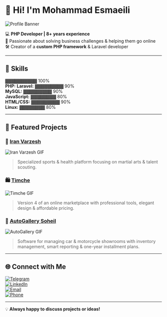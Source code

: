 # 👋 Hi! I'm Mohammad Esmaeili

![Profile Banner](https://media4.giphy.com/media/v1.Y2lkPTc5MGI3NjExemF4ZzloMzljYmw1d2RrZmRyaGd6Y2ttcnBqc2lqZDlzOXNmbmRpZyZlcD12MV9pbnRlcm5hbF9naWZfYnlfaWQmY3Q9Zw/EZr27ZbJwmjE9PGyLN/giphy.gif)

💻 **PHP Developer | 8+ years experience**  
🚀 Passionate about solving business challenges & helping them go online  
🛠️ Creator of a **custom PHP framework** & Laravel developer  

---

## 🔧 Skills

▓▓▓▓▓▓▓▓▓▓ 100%  
**PHP:**
**Laravel:**
▓▓▓▓▓▓▓▓▓ 90%  
**MySQL:**
▓▓▓▓▓▓▓▓▓ 90%  
**JavaScript:**
▓▓▓▓▓▓▓▓ 80%  
**HTML/CSS:**
▓▓▓▓▓▓▓▓▓ 90%  
**Linux:**
▓▓▓▓▓▓▓▓ 80%  

---

## 🏅 Featured Projects

### 🥋 [Iran Varzesh](https://iranvarzesh.ir)
![Iran Varzesh GIF](https://media.giphy.com/media/l0MYt5jPR6QX5pnqM/giphy.gif)  
> Specialized sports & health platform focusing on martial arts & talent scouting.  

### 🛍️ [Timche](https://timche.org)
![Timche GIF](https://media.giphy.com/media/3orieYQ5Zsm9gFijUQ/giphy.gif)  
> Version 4 of an online marketplace with professional tools, elegant design & affordable pricing.  

### 🚗 [AutoGallery Soheil](https://itmb.ir/demo/autogallery/)
![AutoGallery GIF](https://media.giphy.com/media/26u4nJPf0JtQPdStq/giphy.gif)  
> Software for managing car & motorcycle showrooms with inventory management, smart reporting & one-year installment plans.  

---

## 🌐 Connect with Me

[![Telegram](https://img.shields.io/badge/Telegram-2CA5E0?style=for-the-badge&logo=telegram&logoColor=white)](https://t.me/yourusername)  
[![LinkedIn](https://img.shields.io/badge/LinkedIn-0077B5?style=for-the-badge&logo=linkedin&logoColor=white)](https://linkedin.com/in/yourusername)  
[![Email](https://img.shields.io/badge/Email-rret.rocket@gmail.com-blue?style=for-the-badge&logo=gmail&logoColor=white)](mailto:rret.rocket@gmail.com)  
[![Phone](https://img.shields.io/badge/Phone-02191300695-green?style=for-the-badge&logo=phone&logoColor=white)](tel:+982191300695)

---

💡 **Always happy to discuss projects or ideas!**
